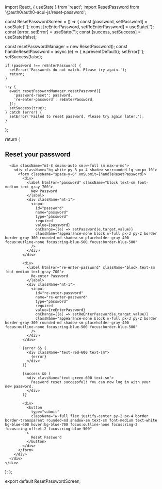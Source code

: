 import React, { useState } from 'react';
import ResetPassword from '@auth0/auth0-acul-js/reset-password';

const ResetPasswordScreen = () => {
  const [password, setPassword] = useState('');
  const [reEnterPassword, setReEnterPassword] = useState('');
  const [error, setError] = useState('');
  const [success, setSuccess] = useState(false);

  const resetPasswordManager = new ResetPassword();
  const handleResetPassword = async (e) => {
    e.preventDefault();
    setError('');
    setSuccess(false);

    if (password !== reEnterPassword) {
      setError('Passwords do not match. Please try again.');
      return;
    }

    try {
      await resetPasswordManager.resetPassword({
        'password-reset': password,
        're-enter-password': reEnterPassword,
      });
      setSuccess(true);
    } catch (error) {
      setError('Failed to reset password. Please try again later.');
    }
  };

  return (
    <div className="min-h-screen bg-gray-100 flex flex-col justify-center py-12 sm:px-6 lg:px-8">
      <div className="sm:mx-auto sm:w-full sm:max-w-md">
        <h2 className="mt-6 text-center text-3xl font-extrabold text-gray-900">
          Reset your password
        </h2>
      </div>

      <div className="mt-8 sm:mx-auto sm:w-full sm:max-w-md">
        <div className="bg-white py-8 px-4 shadow sm:rounded-lg sm:px-10">
          <form className="space-y-6" onSubmit={handleResetPassword}>
            <div>
              <label htmlFor="password" className="block text-sm font-medium text-gray-700">
                New Password
              </label>
              <div className="mt-1">
                <input
                  id="password"
                  name="password"
                  type="password"
                  required
                  value={password}
                  onChange={(e) => setPassword(e.target.value)}
                  className="appearance-none block w-full px-3 py-2 border border-gray-300 rounded-md shadow-sm placeholder-gray-400 focus:outline-none focus:ring-blue-500 focus:border-blue-500"
                />
              </div>
            </div>

            <div>
              <label htmlFor="re-enter-password" className="block text-sm font-medium text-gray-700">
                Re-enter Password
              </label>
              <div className="mt-1">
                <input
                  id="re-enter-password"
                  name="re-enter-password"
                  type="password"
                  required
                  value={reEnterPassword}
                  onChange={(e) => setReEnterPassword(e.target.value)}
                  className="appearance-none block w-full px-3 py-2 border border-gray-300 rounded-md shadow-sm placeholder-gray-400 focus:outline-none focus:ring-blue-500 focus:border-blue-500"
                />
              </div>
            </div>

            {error && (
              <div className="text-red-600 text-sm">
                {error}
              </div>
            )}

            {success && (
              <div className="text-green-600 text-sm">
                Password reset successful! You can now log in with your new password.
              </div>
            )}

            <div>
              <button
                type="submit"
                className="w-full flex justify-center py-2 px-4 border border-transparent rounded-md shadow-sm text-sm font-medium text-white bg-blue-600 hover:bg-blue-700 focus:outline-none focus:ring-2 focus:ring-offset-2 focus:ring-blue-500"
              >
                Reset Password
              </button>
            </div>
          </form>
        </div>
      </div>
    </div>
  );
};

export default ResetPasswordScreen;
